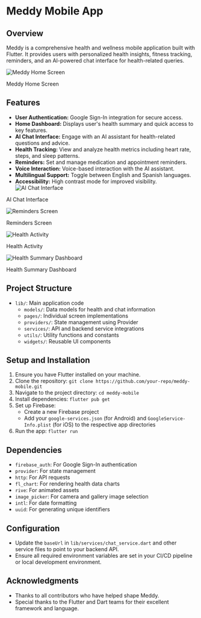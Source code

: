 Meddy Mobile App
================

Overview
--------

Meddy is a comprehensive health and wellness mobile application built with Flutter. It provides users with personalized health insights, fitness tracking, reminders, and an AI-powered chat interface for health-related queries.


![Meddy Home Screen](/screenshots/Simulator_Screen_Recording_-_iPhone_15_Pro_Max_-_2024-08-10_at_22.29.32.gif)

Meddy Home Screen

Features
--------

*   **User Authentication:** Google Sign-In integration for secure access.
*   **Home Dashboard:** Displays user's health summary and quick access to key features.
*   **AI Chat Interface:** Engage with an AI assistant for health-related questions and advice.
*   **Health Tracking:** View and analyze health metrics including heart rate, steps, and sleep patterns.
*   **Reminders:** Set and manage medication and appointment reminders.
*   **Voice Interaction:** Voice-based interaction with the AI assistant.
*   **Multilingual Support:** Toggle between English and Spanish languages.
*   **Accessibility:** High contrast mode for improved visibility.
![AI Chat Interface](/screenshots/simulator_screenshot_F59DDA4E-E5FA-4E22-AABA-861369438BA4.png)

AI Chat Interface

![Reminders Screen](/screenshots/simulator_screenshot_2E72874C-478C-4FD5-B4CE-AB78511D293C.png)

Reminders Screen

![Health Activity](/screenshots/simulator_screenshot_0F7A80B8-9672-41C1-80FE-126BDF6D66A8.png)

Health Activity 

![Health Summary Dashboard](/screenshots/simulator_screenshot_E4AD6B97-0569-4790-98CC-CFAED9397C0B.png)

Health Summary Dashboard

Project Structure
-----------------

*   `lib/`: Main application code
    *   `models/`: Data models for health and chat information
    *   `pages/`: Individual screen implementations
    *   `providers/`: State management using Provider
    *   `services/`: API and backend service integrations
    *   `utils/`: Utility functions and constants
    *   `widgets/`: Reusable UI components

Setup and Installation
----------------------

1.  Ensure you have Flutter installed on your machine.
2.  Clone the repository: `git clone https://github.com/your-repo/meddy-mobile.git`
3.  Navigate to the project directory: `cd meddy-mobile`
4.  Install dependencies: `flutter pub get`
5.  Set up Firebase:
    *   Create a new Firebase project
    *   Add your `google-services.json` (for Android) and `GoogleService-Info.plist` (for iOS) to the respective app directories
6.  Run the app: `flutter run`

Dependencies
------------

*   `firebase_auth`: For Google Sign-In authentication
*   `provider`: For state management
*   `http`: For API requests
*   `fl_chart`: For rendering health data charts
*   `rive`: For animated assets
*   `image_picker`: For camera and gallery image selection
*   `intl`: For date formatting
*   `uuid`: For generating unique identifiers

Configuration
-------------

*   Update the `baseUrl` in `lib/services/chat_service.dart` and other service files to point to your backend API.
*   Ensure all required environment variables are set in your CI/CD pipeline or local development environment.


Acknowledgments
---------------

*   Thanks to all contributors who have helped shape Meddy.
*   Special thanks to the Flutter and Dart teams for their excellent framework and language.
